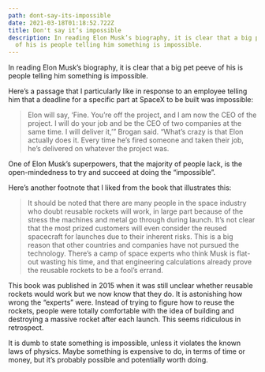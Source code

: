 ```yaml
---
path: dont-say-its-impossible
date: 2021-03-18T01:18:52.722Z
title: Don't say it’s impossible
description: In reading Elon Musk’s biography, it is clear that a big pet peeve
  of his is people telling him something is impossible.
---
```

In reading Elon Musk’s biography, it is clear that a big pet peeve of his is people telling him something is impossible. 

Here’s a passage that I particularly like in response to an employee telling him that a deadline for a specific part at SpaceX to be built was impossible:

> Elon will say, ‘Fine. You’re off the project, and I am now the CEO of the project. I will do your job and be the CEO of two companies at the same time. I will deliver it,’” Brogan said. “What’s crazy is that Elon actually does it. Every time he’s fired someone and taken their job, he’s delivered on whatever the project was.

One of Elon Musk’s superpowers, that the majority of people lack, is the open-mindedness to try and succeed at doing the “impossible”.

Here’s another footnote that I liked from the book that illustrates this:

> It should be noted that there are many people in the space industry who doubt reusable rockets will work, in large part because of the stress the machines and metal go through during launch. It’s not clear that the most prized customers will even consider the reused spacecraft for launches due to their inherent risks. This is a big reason that other countries and companies have not pursued the technology. There’s a camp of space experts who think Musk is flat-out wasting his time, and that engineering calculations already prove the reusable rockets to be a fool’s errand.

This book was published in 2015 when it was still unclear whether reusable rockets would work but we now know that they do. It is astonishing how wrong the “experts” were. Instead of trying to figure how to reuse the rockets, people were totally comfortable with the idea of building and destroying a massive rocket after each launch. This seems ridiculous in retrospect.

It is dumb to state something is impossible, unless it violates the known laws of physics. Maybe something is expensive to do, in terms of time or money, but it’s probably possible and potentially worth doing.
